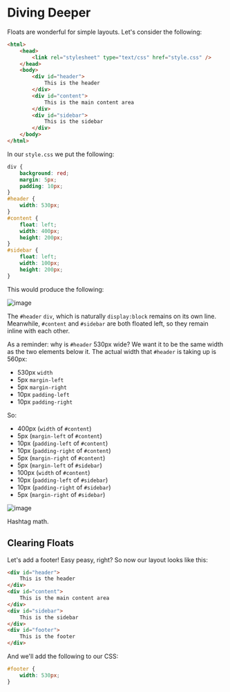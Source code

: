 # Diving Deeper

Floats are wonderful for simple layouts. Let's consider the following:

```html
<html>
	<head>
		<link rel="stylesheet" type="text/css" href="style.css" />
	</head>
	<body>
		<div id="header">
			This is the header
		</div>
		<div id="content">
			This is the main content area
		</div>
		<div id="sidebar">
			This is the sidebar
		</div>
	</body>
</html>	
```

In our `style.css` we put the following:

```css
div {
	background: red;
	margin: 5px;
	padding: 10px;
}
#header {
	width: 530px;
}
#content {
	float: left;
	width: 400px;
	height: 200px;
}
#sidebar {
	float: left;
	width: 100px;
	height: 200px;
}
```
This would produce the following:

![image](http://i.imgur.com/vLo5ITK.png)

The `#header` `div`, which is naturally `display:block` remains on its own line. Meanwhile, `#content` and `#sidebar` are both floated left, so they remain inline with each other.

As a reminder: why is `#header` 530px wide? We want it to be the same width as the two elements below it. The actual width that `#header` is taking up is 560px:

+ 530px `width` 
+ 5px `margin-left` 
+ 5px `margin-right` 
+ 10px `padding-left` 
+ 10px `padding-right`

So: 

+ 400px (`width` of `#content`) 
+ 5px (`margin-left` of `#content`) 
+ 10px (`padding-left` of `#content`) 
+ 10px (`padding-right` of `#content`) 
+ 5px (`margin-right` of `#content`)  
+ 5px (`margin-left` of `#sidebar`) 
+ 100px (`width` of `#content`) 
+ 10px (`padding-left` of `#sidebar`) 
+ 10px (`padding-right` of `#sidebar`)
+ 5px (`margin-right` of `#sidebar`)

![image](http://i.imgur.com/kIqtt3T.png)

Hashtag math.

## Clearing Floats

Let's add a footer! Easy peasy, right? So now our layout looks like this:

```html		
<div id="header">
	This is the header
</div>
<div id="content">
	This is the main content area
</div>
<div id="sidebar">
	This is the sidebar
</div>
<div id="footer">
	This is the footer
</div>
```
And we'll add the following to our CSS:

```css
#footer {
	width: 530px;
}
```